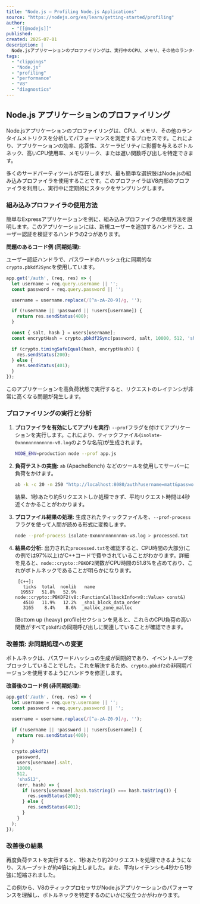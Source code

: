 ```yaml
---
title: "Node.js — Profiling Node.js Applications"
source: "https://nodejs.org/en/learn/getting-started/profiling"
author:
  - "[[@nodejs]]"
published:
created: 2025-07-01
description: |
  Node.jsアプリケーションのプロファイリングは、実行中のCPU、メモリ、その他のランタイムメトリクスを分析してパフォーマンスを測定するプロセスです。これにより、効率、応答性、スケーラビリティに影響を与える可能性のあるボトルネック、高いCPU使用率、メモリリーク、遅い関数呼び出しを特定できます。
tags:
  - "clippings"
  - "Node.js"
  - "profiling"
  - "performance"
  - "V8"
  - "diagnostics"
---
```


## Node.js アプリケーションのプロファイリング

Node.jsアプリケーションのプロファイリングは、CPU、メモリ、その他のランタイムメトリクスを分析してパフォーマンスを測定するプロセスです。これにより、アプリケーションの効率、応答性、スケーラビリティに影響を与えるボトルネック、高いCPU使用率、メモリリーク、または遅い関数呼び出しを特定できます。

多くのサードパーティツールが存在しますが、最も簡単な選択肢はNode.jsの組み込みプロファイラを使用することです。このプロファイラはV8内部のプロファイラを利用し、実行中に定期的にスタックをサンプリングします。

### 組み込みプロファイラの使用方法

簡単なExpressアプリケーションを例に、組み込みプロファイラの使用方法を説明します。このアプリケーションには、新規ユーザーを追加するハンドラと、ユーザー認証を検証するハンドラの2つがあります。

**問題のあるコード例 (同期処理):**

ユーザー認証ハンドラで、パスワードのハッシュ化に同期的な`crypto.pbkdf2Sync`を使用しています。

```javascript
app.get('/auth', (req, res) => {
  let username = req.query.username || '';
  const password = req.query.password || '';

  username = username.replace(/[^a-zA-Z0-9]/g, '');

  if (!username || !password || !users[username]) {
    return res.sendStatus(400);
  }

  const { salt, hash } = users[username];
  const encryptHash = crypto.pbkdf2Sync(password, salt, 10000, 512, 'sha512');

  if (crypto.timingSafeEqual(hash, encryptHash)) {
    res.sendStatus(200);
  } else {
    res.sendStatus(401);
  }
});
```

このアプリケーションを高負荷状態で実行すると、リクエストのレイテンシが非常に高くなる問題が発生します。

### プロファイリングの実行と分析

1. **プロファイラを有効にしてアプリを実行:**
    `--prof`フラグを付けてアプリケーションを実行します。これにより、ティックファイル(`isolate-0xnnnnnnnnnnnn-v8.log`のような名前)が生成されます。

    ```bash
    NODE_ENV=production node --prof app.js
    ```

2. **負荷テストの実施:**
    `ab` (ApacheBench) などのツールを使用してサーバーに負荷をかけます。

    ```bash
    ab -k -c 20 -n 250 "http://localhost:8080/auth?username=matt&password=password"
    ```

    結果、1秒あたり約5リクエストしか処理できず、平均リクエスト時間は4秒近くかかることがわかります。

3. **プロファイル結果の処理:**
    生成されたティックファイルを、`--prof-process`フラグを使って人間が読める形式に変換します。

    ```bash
    node --prof-process isolate-0xnnnnnnnnnnnn-v8.log > processed.txt
    ```

4. **結果の分析:**
    出力された`processed.txt`を確認すると、CPU時間の大部分(この例では97%以上)がC++コードで費やされていることがわかります。詳細を見ると、`node::crypto::PBKDF2`関数がCPU時間の51.8%を占めており、これがボトルネックであることが明らかになります。

    ```
     [C++]:
       ticks  total  nonlib   name
      19557   51.8%   52.9%  node::crypto::PBKDF2(v8::FunctionCallbackInfo<v8::Value> const&)
       4510   11.9%   12.2%  _sha1_block_data_order
       3165    8.4%    8.6%  _malloc_zone_malloc
    ```

    [Bottom up (heavy) profile]セクションを見ると、これらのCPU負荷の高い関数がすべて`pbkdf2`の同期呼び出しに関連していることが確認できます。

### 改善策: 非同期処理への変更

ボトルネックは、パスワードハッシュの生成が同期的であり、イベントループをブロックしていることでした。これを解決するため、`crypto.pbkdf2`の非同期バージョンを使用するようにハンドラを修正します。

**改善後のコード例 (非同期処理):**

```javascript
app.get('/auth', (req, res) => {
  let username = req.query.username || '';
  const password = req.query.password || '';

  username = username.replace(/[^a-zA-Z0-9]/g, '');

  if (!username || !password || !users[username]) {
    return res.sendStatus(400);
  }

  crypto.pbkdf2(
    password,
    users[username].salt,
    10000,
    512,
    'sha512',
    (err, hash) => {
      if (users[username].hash.toString() === hash.toString()) {
        res.sendStatus(200);
      } else {
        res.sendStatus(401);
      }
    }
  );
});
```

### 改善後の結果

再度負荷テストを実行すると、1秒あたり約20リクエストを処理できるようになり、スループットが約4倍に向上しました。また、平均レイテンシも4秒から1秒強に短縮されました。

この例から、V8のティックプロセッサがNode.jsアプリケーションのパフォーマンスを理解し、ボトルネックを特定するのにいかに役立つかがわかります。
